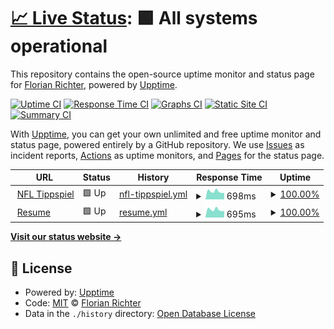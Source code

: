 # [📈 Live Status](https://Fidge123.github.io/upptime): <!--live status--> **🟩 All systems operational**

This repository contains the open-source uptime monitor and status page for [Florian Richter](https://Fidge123.github.io/upptime), powered by [Upptime](https://github.com/upptime/upptime).

[![Uptime CI](https://github.com/Fidge123/upptime/workflows/Uptime%20CI/badge.svg)](https://github.com/Fidge123/upptime/actions?query=workflow%3A%22Uptime+CI%22)
[![Response Time CI](https://github.com/Fidge123/upptime/workflows/Response%20Time%20CI/badge.svg)](https://github.com/Fidge123/upptime/actions?query=workflow%3A%22Response+Time+CI%22)
[![Graphs CI](https://github.com/Fidge123/upptime/workflows/Graphs%20CI/badge.svg)](https://github.com/Fidge123/upptime/actions?query=workflow%3A%22Graphs+CI%22)
[![Static Site CI](https://github.com/Fidge123/upptime/workflows/Static%20Site%20CI/badge.svg)](https://github.com/Fidge123/upptime/actions?query=workflow%3A%22Static+Site+CI%22)
[![Summary CI](https://github.com/Fidge123/upptime/workflows/Summary%20CI/badge.svg)](https://github.com/Fidge123/upptime/actions?query=workflow%3A%22Summary+CI%22)

With [Upptime](https://upptime.js.org), you can get your own unlimited and free uptime monitor and status page, powered entirely by a GitHub repository. We use [Issues](https://github.com/Fidge123/upptime/issues) as incident reports, [Actions](https://github.com/Fidge123/upptime/actions) as uptime monitors, and [Pages](https://Fidge123.github.io/upptime) for the status page.

<!--start: status pages-->
<!-- This summary is generated by Upptime (https://github.com/upptime/upptime) -->
<!-- Do not edit this manually, your changes will be overwritten -->
<!-- prettier-ignore -->
| URL | Status | History | Response Time | Uptime |
| --- | ------ | ------- | ------------- | ------ |
| <img alt="" src="https://icons.duckduckgo.com/ip3/nfl-tippspiel.de.ico" height="13"> [NFL Tippspiel](https://nfl-tippspiel.de) | 🟩 Up | [nfl-tippspiel.yml](https://github.com/Fidge123/upptime/commits/HEAD/history/nfl-tippspiel.yml) | <details><summary><img alt="Response time graph" src="./graphs/nfl-tippspiel/response-time-week.png" height="20"> 698ms</summary><br><a href="https://Fidge123.github.io/upptime/history/nfl-tippspiel"><img alt="Response time 715" src="https://img.shields.io/endpoint?url=https%3A%2F%2Fraw.githubusercontent.com%2FFidge123%2Fupptime%2FHEAD%2Fapi%2Fnfl-tippspiel%2Fresponse-time.json"></a><br><a href="https://Fidge123.github.io/upptime/history/nfl-tippspiel"><img alt="24-hour response time 625" src="https://img.shields.io/endpoint?url=https%3A%2F%2Fraw.githubusercontent.com%2FFidge123%2Fupptime%2FHEAD%2Fapi%2Fnfl-tippspiel%2Fresponse-time-day.json"></a><br><a href="https://Fidge123.github.io/upptime/history/nfl-tippspiel"><img alt="7-day response time 698" src="https://img.shields.io/endpoint?url=https%3A%2F%2Fraw.githubusercontent.com%2FFidge123%2Fupptime%2FHEAD%2Fapi%2Fnfl-tippspiel%2Fresponse-time-week.json"></a><br><a href="https://Fidge123.github.io/upptime/history/nfl-tippspiel"><img alt="30-day response time 725" src="https://img.shields.io/endpoint?url=https%3A%2F%2Fraw.githubusercontent.com%2FFidge123%2Fupptime%2FHEAD%2Fapi%2Fnfl-tippspiel%2Fresponse-time-month.json"></a><br><a href="https://Fidge123.github.io/upptime/history/nfl-tippspiel"><img alt="1-year response time 716" src="https://img.shields.io/endpoint?url=https%3A%2F%2Fraw.githubusercontent.com%2FFidge123%2Fupptime%2FHEAD%2Fapi%2Fnfl-tippspiel%2Fresponse-time-year.json"></a></details> | <details><summary><a href="https://Fidge123.github.io/upptime/history/nfl-tippspiel">100.00%</a></summary><a href="https://Fidge123.github.io/upptime/history/nfl-tippspiel"><img alt="All-time uptime 100.00%" src="https://img.shields.io/endpoint?url=https%3A%2F%2Fraw.githubusercontent.com%2FFidge123%2Fupptime%2FHEAD%2Fapi%2Fnfl-tippspiel%2Fuptime.json"></a><br><a href="https://Fidge123.github.io/upptime/history/nfl-tippspiel"><img alt="24-hour uptime 100.00%" src="https://img.shields.io/endpoint?url=https%3A%2F%2Fraw.githubusercontent.com%2FFidge123%2Fupptime%2FHEAD%2Fapi%2Fnfl-tippspiel%2Fuptime-day.json"></a><br><a href="https://Fidge123.github.io/upptime/history/nfl-tippspiel"><img alt="7-day uptime 100.00%" src="https://img.shields.io/endpoint?url=https%3A%2F%2Fraw.githubusercontent.com%2FFidge123%2Fupptime%2FHEAD%2Fapi%2Fnfl-tippspiel%2Fuptime-week.json"></a><br><a href="https://Fidge123.github.io/upptime/history/nfl-tippspiel"><img alt="30-day uptime 100.00%" src="https://img.shields.io/endpoint?url=https%3A%2F%2Fraw.githubusercontent.com%2FFidge123%2Fupptime%2FHEAD%2Fapi%2Fnfl-tippspiel%2Fuptime-month.json"></a><br><a href="https://Fidge123.github.io/upptime/history/nfl-tippspiel"><img alt="1-year uptime 100.00%" src="https://img.shields.io/endpoint?url=https%3A%2F%2Fraw.githubusercontent.com%2FFidge123%2Fupptime%2FHEAD%2Fapi%2Fnfl-tippspiel%2Fuptime-year.json"></a></details>
| <img alt="" src="https://icons.duckduckgo.com/ip3/flori-richter.de.ico" height="13"> [Resume](https://flori-richter.de) | 🟩 Up | [resume.yml](https://github.com/Fidge123/upptime/commits/HEAD/history/resume.yml) | <details><summary><img alt="Response time graph" src="./graphs/resume/response-time-week.png" height="20"> 695ms</summary><br><a href="https://Fidge123.github.io/upptime/history/resume"><img alt="Response time 713" src="https://img.shields.io/endpoint?url=https%3A%2F%2Fraw.githubusercontent.com%2FFidge123%2Fupptime%2FHEAD%2Fapi%2Fresume%2Fresponse-time.json"></a><br><a href="https://Fidge123.github.io/upptime/history/resume"><img alt="24-hour response time 627" src="https://img.shields.io/endpoint?url=https%3A%2F%2Fraw.githubusercontent.com%2FFidge123%2Fupptime%2FHEAD%2Fapi%2Fresume%2Fresponse-time-day.json"></a><br><a href="https://Fidge123.github.io/upptime/history/resume"><img alt="7-day response time 695" src="https://img.shields.io/endpoint?url=https%3A%2F%2Fraw.githubusercontent.com%2FFidge123%2Fupptime%2FHEAD%2Fapi%2Fresume%2Fresponse-time-week.json"></a><br><a href="https://Fidge123.github.io/upptime/history/resume"><img alt="30-day response time 724" src="https://img.shields.io/endpoint?url=https%3A%2F%2Fraw.githubusercontent.com%2FFidge123%2Fupptime%2FHEAD%2Fapi%2Fresume%2Fresponse-time-month.json"></a><br><a href="https://Fidge123.github.io/upptime/history/resume"><img alt="1-year response time 715" src="https://img.shields.io/endpoint?url=https%3A%2F%2Fraw.githubusercontent.com%2FFidge123%2Fupptime%2FHEAD%2Fapi%2Fresume%2Fresponse-time-year.json"></a></details> | <details><summary><a href="https://Fidge123.github.io/upptime/history/resume">100.00%</a></summary><a href="https://Fidge123.github.io/upptime/history/resume"><img alt="All-time uptime 100.00%" src="https://img.shields.io/endpoint?url=https%3A%2F%2Fraw.githubusercontent.com%2FFidge123%2Fupptime%2FHEAD%2Fapi%2Fresume%2Fuptime.json"></a><br><a href="https://Fidge123.github.io/upptime/history/resume"><img alt="24-hour uptime 100.00%" src="https://img.shields.io/endpoint?url=https%3A%2F%2Fraw.githubusercontent.com%2FFidge123%2Fupptime%2FHEAD%2Fapi%2Fresume%2Fuptime-day.json"></a><br><a href="https://Fidge123.github.io/upptime/history/resume"><img alt="7-day uptime 100.00%" src="https://img.shields.io/endpoint?url=https%3A%2F%2Fraw.githubusercontent.com%2FFidge123%2Fupptime%2FHEAD%2Fapi%2Fresume%2Fuptime-week.json"></a><br><a href="https://Fidge123.github.io/upptime/history/resume"><img alt="30-day uptime 100.00%" src="https://img.shields.io/endpoint?url=https%3A%2F%2Fraw.githubusercontent.com%2FFidge123%2Fupptime%2FHEAD%2Fapi%2Fresume%2Fuptime-month.json"></a><br><a href="https://Fidge123.github.io/upptime/history/resume"><img alt="1-year uptime 100.00%" src="https://img.shields.io/endpoint?url=https%3A%2F%2Fraw.githubusercontent.com%2FFidge123%2Fupptime%2FHEAD%2Fapi%2Fresume%2Fuptime-year.json"></a></details>

<!--end: status pages-->

[**Visit our status website →**](https://Fidge123.github.io/upptime)

## 📄 License

- Powered by: [Upptime](https://github.com/upptime/upptime)
- Code: [MIT](./LICENSE) © [Florian Richter](https://Fidge123.github.io/upptime)
- Data in the `./history` directory: [Open Database License](https://opendatacommons.org/licenses/odbl/1-0/)
